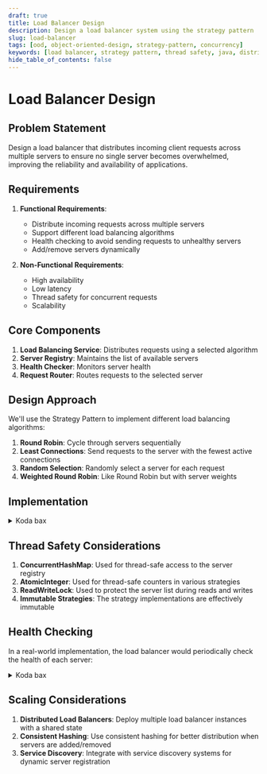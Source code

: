 ```yaml
---
draft: true
title: Load Balancer Design
description: Design a load balancer system using the strategy pattern
slug: load-balancer
tags: [ood, object-oriented-design, strategy-pattern, concurrency]
keywords: [load balancer, strategy pattern, thread safety, java, distributed systems]
hide_table_of_contents: false
---
```


# Load Balancer Design

## Problem Statement

Design a load balancer that distributes incoming client requests across multiple servers to ensure no single server becomes overwhelmed, improving the reliability and availability of applications.

## Requirements

1. **Functional Requirements**:
   - Distribute incoming requests across multiple servers
   - Support different load balancing algorithms
   - Health checking to avoid sending requests to unhealthy servers
   - Add/remove servers dynamically

2. **Non-Functional Requirements**:
   - High availability
   - Low latency
   - Thread safety for concurrent requests
   - Scalability

## Core Components

1. **Load Balancing Service**: Distributes requests using a selected algorithm
2. **Server Registry**: Maintains the list of available servers
3. **Health Checker**: Monitors server health
4. **Request Router**: Routes requests to the selected server

## Design Approach

We'll use the Strategy Pattern to implement different load balancing algorithms:

1. **Round Robin**: Cycle through servers sequentially
2. **Least Connections**: Send requests to the server with the fewest active connections
3. **Random Selection**: Randomly select a server for each request
4. **Weighted Round Robin**: Like Round Robin but with server weights

## Implementation


<details>
<summary>Koda bax</summary>

```java
import java.util.*;
import java.util.concurrent.ConcurrentHashMap;
import java.util.concurrent.atomic.AtomicInteger;
import java.util.concurrent.locks.ReadWriteLock;
import java.util.concurrent.locks.ReentrantReadWriteLock;

// Server class representing a backend server
class Server {
    private final String id;
    private final String host;
    private final int port;
    private boolean healthy;
    private final AtomicInteger activeConnections;
    private final int weight;

    public Server(String id, String host, int port, int weight) {
        this.id = id;
        this.host = host;
        this.port = port;
        this.healthy = true;
        this.activeConnections = new AtomicInteger(0);
        this.weight = weight;
    }

    public String getId() {
        return id;
    }

    public String getHost() {
        return host;
    }

    public int getPort() {
        return port;
    }

    public boolean isHealthy() {
        return healthy;
    }

    public void setHealthy(boolean healthy) {
        this.healthy = healthy;
    }

    public int getActiveConnections() {
        return activeConnections.get();
    }

    public void incrementConnections() {
        activeConnections.incrementAndGet();
    }

    public void decrementConnections() {
        activeConnections.decrementAndGet();
    }

    public int getWeight() {
        return weight;
    }

    @Override
    public String toString() {
        return host + ":" + port;
    }
}

// Strategy interface for load balancing algorithms
interface LoadBalancingStrategy {
    Server getNextServer(List<Server> servers);
}

// Round Robin strategy
class RoundRobinStrategy implements LoadBalancingStrategy {
    private final AtomicInteger counter = new AtomicInteger(0);

    @Override
    public Server getNextServer(List<Server> servers) {
        if (servers.isEmpty()) {
            return null;
        }

        int index = counter.getAndIncrement() % servers.size();
        return servers.get(index);
    }
}

// Least Connections strategy
class LeastConnectionsStrategy implements LoadBalancingStrategy {
    @Override
    public Server getNextServer(List<Server> servers) {
        if (servers.isEmpty()) {
            return null;
        }

        return servers.stream()
                .min(Comparator.comparingInt(Server::getActiveConnections))
                .orElse(null);
    }
}

// Random Selection strategy
class RandomSelectionStrategy implements LoadBalancingStrategy {
    private final Random random = new Random();

    @Override
    public Server getNextServer(List<Server> servers) {
        if (servers.isEmpty()) {
            return null;
        }

        int index = random.nextInt(servers.size());
        return servers.get(index);
    }
}

// Weighted Round Robin strategy
class WeightedRoundRobinStrategy implements LoadBalancingStrategy {
    private final AtomicInteger counter = new AtomicInteger(0);

    @Override
    public Server getNextServer(List<Server> servers) {
        if (servers.isEmpty()) {
            return null;
        }

        // Calculate total weight
        int totalWeight = servers.stream().mapToInt(Server::getWeight).sum();
        
        // Get current position
        int position = counter.getAndIncrement() % totalWeight;
        
        // Find the server at this position
        int weightSum = 0;
        for (Server server : servers) {
            weightSum += server.getWeight();
            if (position < weightSum) {
                return server;
            }
        }
        
        // Fallback to first server (should not happen)
        return servers.get(0);
    }
}

// Load Balancer class
class LoadBalancer {
    private final Map<String, Server> servers;
    private final List<Server> healthyServers;
    private LoadBalancingStrategy strategy;
    private final ReadWriteLock lock;

    public LoadBalancer(LoadBalancingStrategy strategy) {
        this.strategy = strategy;
        this.servers = new ConcurrentHashMap<>();
        this.healthyServers = new ArrayList<>();
        this.lock = new ReentrantReadWriteLock();
    }

    public void setStrategy(LoadBalancingStrategy strategy) {
        this.strategy = strategy;
    }

    public void addServer(Server server) {
        lock.writeLock().lock();
        try {
            servers.put(server.getId(), server);
            if (server.isHealthy()) {
                healthyServers.add(server);
            }
        } finally {
            lock.writeLock().unlock();
        }
    }

    public void removeServer(String serverId) {
        lock.writeLock().lock();
        try {
            Server server = servers.remove(serverId);
            if (server != null) {
                healthyServers.remove(server);
            }
        } finally {
            lock.writeLock().unlock();
        }
    }

    public void updateServerHealth(String serverId, boolean healthy) {
        lock.writeLock().lock();
        try {
            Server server = servers.get(serverId);
            if (server != null) {
                server.setHealthy(healthy);
                if (healthy && !healthyServers.contains(server)) {
                    healthyServers.add(server);
                } else if (!healthy) {
                    healthyServers.remove(server);
                }
            }
        } finally {
            lock.writeLock().unlock();
        }
    }

    public Server getNextServer() {
        lock.readLock().lock();
        try {
            if (healthyServers.isEmpty()) {
                return null;
            }
            return strategy.getNextServer(new ArrayList<>(healthyServers));
        } finally {
            lock.readLock().unlock();
        }
    }

    public void handleRequest(String request) {
        Server server = getNextServer();
        if (server == null) {
            System.out.println("No available servers to handle request: " + request);
            return;
        }

        try {
            server.incrementConnections();
            System.out.println("Routing request '" + request + "' to server " + server);
            // Simulate request processing
            Thread.sleep(100);
        } catch (InterruptedException e) {
            Thread.currentThread().interrupt();
        } finally {
            server.decrementConnections();
        }
    }
}

// Example usage
public class LoadBalancerDemo {
    public static void main(String[] args) {
        // Create load balancer with Round Robin strategy
        LoadBalancer loadBalancer = new LoadBalancer(new RoundRobinStrategy());
        
        // Add servers
        loadBalancer.addServer(new Server("s1", "192.168.1.1", 8080, 1));
        loadBalancer.addServer(new Server("s2", "192.168.1.2", 8080, 1));
        loadBalancer.addServer(new Server("s3", "192.168.1.3", 8080, 2));
        
        // Process some requests
        for (int i = 0; i < 10; i++) {
            loadBalancer.handleRequest("Request-" + i);
        }
        
        // Change strategy to Least Connections
        System.out.println("\nChanging to Least Connections strategy\n");
        loadBalancer.setStrategy(new LeastConnectionsStrategy());
        
        // Process more requests
        for (int i = 10; i < 20; i++) {
            loadBalancer.handleRequest("Request-" + i);
        }
    }
}
```
</details>

## Thread Safety Considerations

1. **ConcurrentHashMap**: Used for thread-safe access to the server registry
2. **AtomicInteger**: Used for thread-safe counters in various strategies
3. **ReadWriteLock**: Used to protect the server list during reads and writes
4. **Immutable Strategies**: The strategy implementations are effectively immutable

## Health Checking

In a real-world implementation, the load balancer would periodically check the health of each server:


<details>
<summary>Koda bax</summary>

```java
class HealthChecker implements Runnable {
    private final LoadBalancer loadBalancer;
    private final Map<String, Server> servers;
    
    public HealthChecker(LoadBalancer loadBalancer, Map<String, Server> servers) {
        this.loadBalancer = loadBalancer;
        this.servers = servers;
    }
    
    @Override
    public void run() {
        while (!Thread.currentThread().isInterrupted()) {
            for (Map.Entry<String, Server> entry : servers.entrySet()) {
                String serverId = entry.getKey();
                Server server = entry.getValue();
                boolean isHealthy = checkServerHealth(server);
                loadBalancer.updateServerHealth(serverId, isHealthy);
            }
            
            try {
                Thread.sleep(5000); // Check every 5 seconds
            } catch (InterruptedException e) {
                Thread.currentThread().interrupt();
                break;
            }
        }
    }
    
    private boolean checkServerHealth(Server server) {
        // In a real implementation, this would send a health check request to the server
        // For simplicity, we'll just simulate with a random check
        return Math.random() > 0.1; // 90% chance of being healthy
    }
}
```
</details>

## Scaling Considerations

1. **Distributed Load Balancers**: Deploy multiple load balancer instances with a shared state
2. **Consistent Hashing**: Use consistent hashing for better distribution when servers are added/removed
3. **Service Discovery**: Integrate with service discovery systems for dynamic server registration
